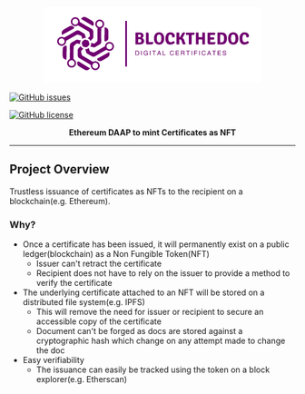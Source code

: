 <p align="center">
    <img src="./public/logo.png?raw=true" alt="Laradock Logo"/>
</p>

<p align="center">
   
   <a href="https://github.com/HarshBalyan/block-the-doc/issues"><img src="https://img.shields.io/github/issues/HarshBalyan/block-the-doc.svg" alt="GitHub issues"></a>
   
   <a href="https://raw.githubusercontent.com/HarshBalyan/block-the-doc/master/LICENSE"><img src="https://img.shields.io/badge/license-MIT-blue.svg" alt="GitHub license"></a>
</p>

<p align="center"><b>Ethereum DAAP to mint Certificates as NFT</b></p>

---

## Project Overview

Trustless issuance of certificates as NFTs to the recipient on a blockchain(e.g. Ethereum).

### Why?

- Once a certificate has been issued, it will permanently exist on a public ledger(blockchain) as a Non Fungible Token(NFT)
  - Issuer can't retract the certificate
  - Recipient does not have to rely on the issuer to provide a method to verify the certificate
- The underlying certificate attached to an NFT will be stored on a distributed file system(e.g. IPFS)
  - This will remove the need for issuer or recipient to secure an accessible copy of the certificate
  - Document can't be forged as docs are stored against a cryptographic hash which change on any attempt made to change the doc
- Easy verifiability
  - The issuance can easily be tracked using the token on a block explorer(e.g. Etherscan)
